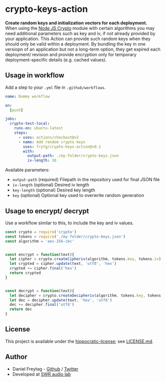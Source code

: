 # crypto-keys-action

**Create random keys and initialization vectors for each deployment.**  
When using the [Node JS Crypto](https://nodejs.org/api/crypto.html) module with certain algorithms you may need additional parameters such as key and iv, if not already provided by your application. This Action can provide such random keys when they should only be valid within a deployment. By bundling the key in one versiopn of an application but not a long-term option, they get expired each deployment/ revision and provide encryption only for temporary deployment-specific details (e.g. cached values).  

## Usage in workflow

Add a step to your `.yml` file in `.github/workflows`.

```yaml
name: Dummy workflow

on:
  [push]

jobs:
  crypto-test-local:
    runs-on: ubuntu-latest
    steps:
      - uses: actions/checkout@v2
      - name: Add random crypto keys
        uses: frytg/crypto-keys-action@v0.1
        with:
          output-path: ./my-folder/crypto-keys.json
          iv-length: 16
```

Available parameters:

- `output-path` (required) Filepath in the repository used for final JSON file
- `iv-length` (optional) Desired iv length
- `key-length` (optional) Desired key length
- `key` (optional) Optional key used to overwrite random generation

## Usage to encrypt/ decrypt

Use a workflow similar to this, to include the key and iv values.

```js
const crypto = require('crypto')
const tokens = require('./my-folder/crypto-keys.json')
const algorithm = 'aes-256-cbc'


const encrypt = function(text){
  let cipher = crypto.createCipheriv(algorithm, tokens.key, tokens.iv)
  let crypted = cipher.update(text, 'utf8', 'hex')
  crypted += cipher.final('hex')
  return crypted
}


const decrypt = function(text){
  let decipher = crypto.createDecipheriv(algorithm, tokens.key, tokens.iv)
  let dec = decipher.update(text, 'hex', 'utf8')
  dec += decipher.final('utf8')
  return dec
}
```

## License

This project is available under the [hippocratic-license](https://github.com/EthicalSource/hippocratic-license); see [LICENSE.md](LICENSE.md).

## Author

- Daniel Freytag - [Github](https://github.com/FRYTG) / [Twitter](https://twitter.com/FRYTG)
- Developed at [SWR audio lab](https://github.com/swrlab)
